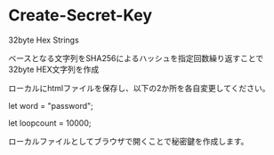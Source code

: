 # Create-Secret-Key
32byte Hex Strings

ベースとなる文字列をSHA256によるハッシュを指定回数繰り返すことで32byte HEX文字列を作成

ローカルにhtmlファイルを保存し、以下の2か所を各自変更してください。


let word = "password";

let loopcount = 10000;


ローカルファイルとしてブラウザで開くことで秘密鍵を作成します。


